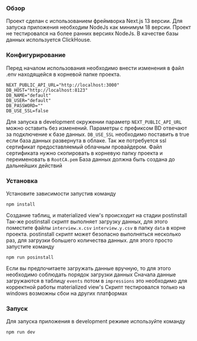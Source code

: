 ### Обзор
Проект сделан с использованием фреймворка Next.js 13 версии. Для запуска приложения необходим NodeJs как минимум 18 версии. Проект не тестировался на более ранних версиях NodeJs.
 В качестве базы данных используется ClickHouse.
 
 ### Конфигурирование
 Перед началом использования необходимо внести изменения в файл .env находящейся в корневой папке проекта.
    
    NEXT_PUBLIC_API_URL="http://localhost:3000"
    DB_HOST="http://localhost:8123"
    DB_NAME="default"
    DB_USER="default"
    DB_PASSWORD=""
    DB_USE_SSL=false

Для запуска в development окружении параметр `NEXT_PUBLIC_API_URL` можно оставить без изменений.
Параметры с префиксом BD отвечают за подключение к базе данных.
`DB_USE_SSL` необходимо поставить в true если база данных развернута в облаке. Так же потребуется ssl сертификат предоставляемый	облачным провайдером. Файл сертификата нужно скопировать в корневую папку проекта и переименовать в `RootCA.pem`
База данных должна быть создана до дальнейших действий

### Установка
Установите зависимости запустив команду

    npm install
    
Создание таблиц, и materialized view's происходит на стадии postinstall
Так-же postinstall скрипт выполняет загрузку данных, для этого поместите файлы `interview.x.csv` `interview.y.csv` в папку `data` в корне проекта.
postinstall скрипт может безопасно выполняться несколько раз, для загрузки большего количества данных. 
для этого просто запустите команду

    npm run posinstall
Если  вы предпочитаете загружать данные вручную, то для этого необходимо соблюдать порядок загрузки данных
Сначала данные загружаются в таблицу `events` потом в `impressions` это необходимо для корректной работы materialized view's
Cкрипт тестировался только на windows возможны сбои на других платформах

### Запуск
Для запуска приложения в development режиме используйте команду

    npm run dev
